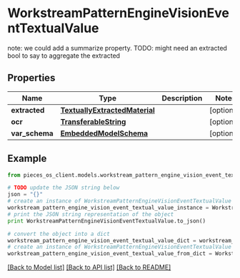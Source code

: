 # WorkstreamPatternEngineVisionEventTextualValue

note: we could add a summarize property. TODO: might need an extracted bool to say to aggregate the extracted

## Properties
Name | Type | Description | Notes
------------ | ------------- | ------------- | -------------
**extracted** | [**TextuallyExtractedMaterial**](TextuallyExtractedMaterial.md) |  | [optional] 
**ocr** | [**TransferableString**](TransferableString.md) |  | [optional] 
**var_schema** | [**EmbeddedModelSchema**](EmbeddedModelSchema.md) |  | [optional] 

## Example

```python
from pieces_os_client.models.workstream_pattern_engine_vision_event_textual_value import WorkstreamPatternEngineVisionEventTextualValue

# TODO update the JSON string below
json = "{}"
# create an instance of WorkstreamPatternEngineVisionEventTextualValue from a JSON string
workstream_pattern_engine_vision_event_textual_value_instance = WorkstreamPatternEngineVisionEventTextualValue.from_json(json)
# print the JSON string representation of the object
print WorkstreamPatternEngineVisionEventTextualValue.to_json()

# convert the object into a dict
workstream_pattern_engine_vision_event_textual_value_dict = workstream_pattern_engine_vision_event_textual_value_instance.to_dict()
# create an instance of WorkstreamPatternEngineVisionEventTextualValue from a dict
workstream_pattern_engine_vision_event_textual_value_from_dict = WorkstreamPatternEngineVisionEventTextualValue.from_dict(workstream_pattern_engine_vision_event_textual_value_dict)
```
[[Back to Model list]](../README.md#documentation-for-models) [[Back to API list]](../README.md#documentation-for-api-endpoints) [[Back to README]](../README.md)


